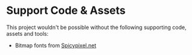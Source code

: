 # Support Code & Assets

This project wouldn't be possible without the following supporting code, assets and tools:

  - Bitmap fonts from [Spicypixel.net][0]

[0]: http://www.spicypixel.net/2008/01/16/fontpack-royalty-free-bitmap-fonts/ "Spicypixel.net Free Bitmap Fonts"
